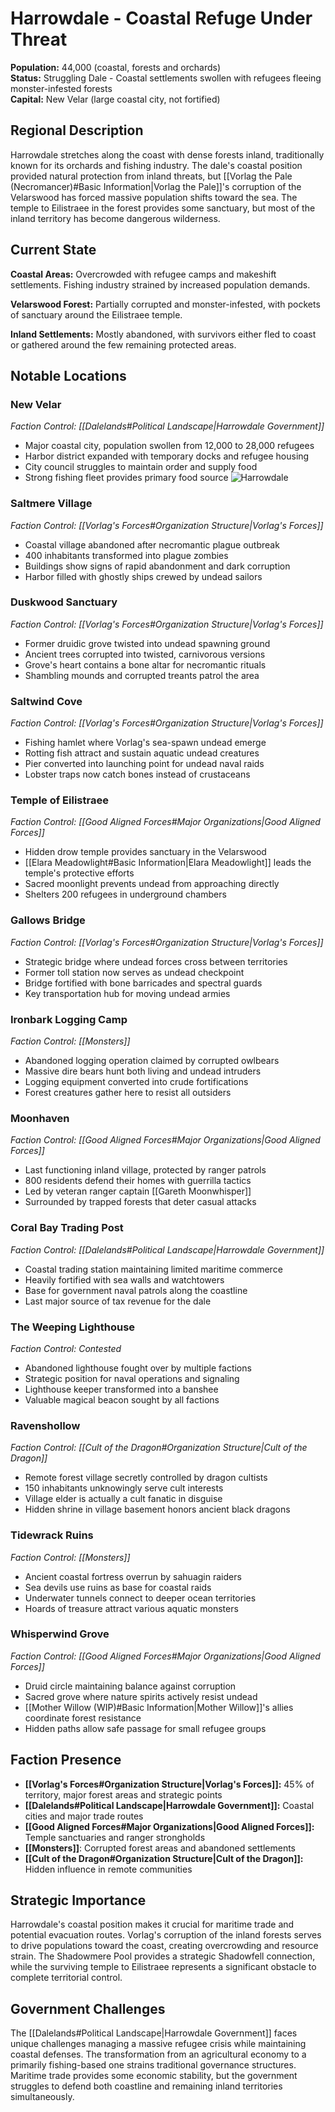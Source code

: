 # Harrowdale - Coastal Refuge Under Threat

**Population:** 44,000 (coastal, forests and orchards)  
**Status:** Struggling Dale - Coastal settlements swollen with refugees fleeing monster-infested forests  
**Capital:** New Velar (large coastal city, not fortified)

## Regional Description

Harrowdale stretches along the coast with dense forests inland, traditionally known for its orchards and fishing industry. The dale's coastal position provided natural protection from inland threats, but [[Vorlag the Pale (Necromancer)#Basic Information|Vorlag the Pale]]'s corruption of the Velarswood has forced massive population shifts toward the sea. The temple to Eilistraee in the forest provides some sanctuary, but most of the inland territory has become dangerous wilderness.

## Current State

**Coastal Areas:** Overcrowded with refugee camps and makeshift settlements. Fishing industry strained by increased population demands.

**Velarswood Forest:** Partially corrupted and monster-infested, with pockets of sanctuary around the Eilistraee temple.

**Inland Settlements:** Mostly abandoned, with survivors either fled to coast or gathered around the few remaining protected areas.

## Notable Locations

### **New Velar**
*Faction Control: [[Dalelands#Political Landscape|Harrowdale Government]]*
- Major coastal city, population swollen from 12,000 to 28,000 refugees
- Harbor district expanded with temporary docks and refugee housing
- City council struggles to maintain order and supply food
- Strong fishing fleet provides primary food source
![Harrowdale](/Assets/Harrowdale.png)

### **Saltmere Village**
*Faction Control: [[Vorlag's Forces#Organization Structure|Vorlag's Forces]]*
- Coastal village abandoned after necromantic plague outbreak
- 400 inhabitants transformed into plague zombies
- Buildings show signs of rapid abandonment and dark corruption
- Harbor filled with ghostly ships crewed by undead sailors

### **Duskwood Sanctuary**
*Faction Control: [[Vorlag's Forces#Organization Structure|Vorlag's Forces]]*
- Former druidic grove twisted into undead spawning ground
- Ancient trees corrupted into twisted, carnivorous versions
- Grove's heart contains a bone altar for necromantic rituals
- Shambling mounds and corrupted treants patrol the area

### **Saltwind Cove**
*Faction Control: [[Vorlag's Forces#Organization Structure|Vorlag's Forces]]*
- Fishing hamlet where Vorlag's sea-spawn undead emerge
- Rotting fish attract and sustain aquatic undead creatures
- Pier converted into launching point for undead naval raids
- Lobster traps now catch bones instead of crustaceans

### **Temple of Eilistraee**
*Faction Control: [[Good Aligned Forces#Major Organizations|Good Aligned Forces]]*
- Hidden drow temple provides sanctuary in the Velarswood
- [[Elara Meadowlight#Basic Information|Elara Meadowlight]] leads the temple's protective efforts
- Sacred moonlight prevents undead from approaching directly
- Shelters 200 refugees in underground chambers

### **Gallows Bridge**
*Faction Control: [[Vorlag's Forces#Organization Structure|Vorlag's Forces]]*
- Strategic bridge where undead forces cross between territories
- Former toll station now serves as undead checkpoint
- Bridge fortified with bone barricades and spectral guards
- Key transportation hub for moving undead armies

### **Ironbark Logging Camp**
*Faction Control: [[Monsters]]*
- Abandoned logging operation claimed by corrupted owlbears
- Massive dire bears hunt both living and undead intruders
- Logging equipment converted into crude fortifications
- Forest creatures gather here to resist all outsiders

### **Moonhaven**
*Faction Control: [[Good Aligned Forces#Major Organizations|Good Aligned Forces]]*
- Last functioning inland village, protected by ranger patrols
- 800 residents defend their homes with guerrilla tactics
- Led by veteran ranger captain [[Gareth Moonwhisper]]
- Surrounded by trapped forests that deter casual attacks

### **Coral Bay Trading Post**
*Faction Control: [[Dalelands#Political Landscape|Harrowdale Government]]*
- Coastal trading station maintaining limited maritime commerce
- Heavily fortified with sea walls and watchtowers
- Base for government naval patrols along the coastline
- Last major source of tax revenue for the dale

### **The Weeping Lighthouse**
*Faction Control: Contested*
- Abandoned lighthouse fought over by multiple factions
- Strategic position for naval operations and signaling
- Lighthouse keeper transformed into a banshee
- Valuable magical beacon sought by all factions

### **Ravenshollow**
*Faction Control: [[Cult of the Dragon#Organization Structure|Cult of the Dragon]]*
- Remote forest village secretly controlled by dragon cultists
- 150 inhabitants unknowingly serve cult interests
- Village elder is actually a cult fanatic in disguise
- Hidden shrine in village basement honors ancient black dragons

### **Tidewrack Ruins**
*Faction Control: [[Monsters]]*
- Ancient coastal fortress overrun by sahuagin raiders
- Sea devils use ruins as base for coastal raids
- Underwater tunnels connect to deeper ocean territories
- Hoards of treasure attract various aquatic monsters

### **Whisperwind Grove**
*Faction Control: [[Good Aligned Forces#Major Organizations|Good Aligned Forces]]*
- Druid circle maintaining balance against corruption
- Sacred grove where nature spirits actively resist undead
- [[Mother Willow (WIP)#Basic Information|Mother Willow]]'s allies coordinate forest resistance
- Hidden paths allow safe passage for small refugee groups

## Faction Presence

- **[[Vorlag's Forces#Organization Structure|Vorlag's Forces]]:** 45% of territory, major forest areas and strategic points
- **[[Dalelands#Political Landscape|Harrowdale Government]]:** Coastal cities and major trade routes
- **[[Good Aligned Forces#Major Organizations|Good Aligned Forces]]:** Temple sanctuaries and ranger strongholds
- **[[Monsters]]**: Corrupted forest areas and abandoned settlements
- **[[Cult of the Dragon#Organization Structure|Cult of the Dragon]]:** Hidden influence in remote communities

## Strategic Importance

Harrowdale's coastal position makes it crucial for maritime trade and potential evacuation routes. Vorlag's corruption of the inland forests serves to drive populations toward the coast, creating overcrowding and resource strain. The Shadowmere Pool provides a strategic Shadowfell connection, while the surviving temple to Eilistraee represents a significant obstacle to complete territorial control.

## Government Challenges

The [[Dalelands#Political Landscape|Harrowdale Government]] faces unique challenges managing a massive refugee crisis while maintaining coastal defenses. The transformation from an agricultural economy to a primarily fishing-based one strains traditional governance structures. Maritime trade provides some economic stability, but the government struggles to defend both coastline and remaining inland territories simultaneously.